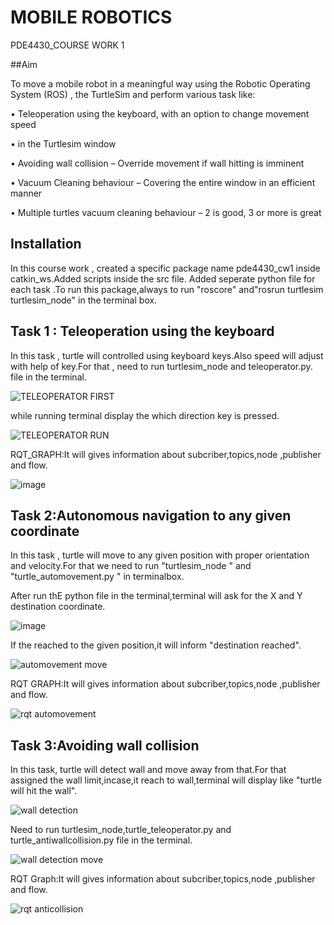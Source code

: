 
#           MOBILE ROBOTICS

PDE4430_COURSE WORK 1

##Aim

   To move a mobile robot in a meaningful way using the
Robotic Operating System (ROS) , the TurtleSim and perform various task like:

 • Teleoperation using the keyboard, with an option to
change movement speed

•  in the
Turtlesim window

• Avoiding wall collision – Override movement if wall
hitting is imminent

• Vacuum Cleaning behaviour – Covering the entire window
in an efficient manner

• Multiple turtles vacuum cleaning behaviour – 2 is good, 3
or more is great



## Installation

In this course work , created a specific package name pde4430_cw1 inside catkin_ws.Added scripts inside the src file.
Added seperate python file for each task .To run this package,always to run  "roscore" and"rosrun turtlesim turtlesim_node" in the terminal box.




## Task 1 :  Teleoperation using the keyboard

   In this task , turtle will controlled using keyboard keys.Also speed will adjust with help of key.For that , need to run turtlesim_node and teleoperator.py. file in the terminal.
   
   
   ![TELEOPERATOR FIRST](https://user-images.githubusercontent.com/117764288/204133640-c1533317-d4c2-4e63-b903-853f7697c12a.JPG)

   

   while running terminal display the which direction key is pressed.
   
   
   ![TELEOPERATOR RUN](https://user-images.githubusercontent.com/117764288/204133824-833a06f9-ba11-4ba0-a3e9-974ef2b82e82.JPG)
   
   
   
   RQT_GRAPH:It will gives information about subcriber,topics,node ,publisher and flow. 
   
   
   
   
   ![image](https://user-images.githubusercontent.com/117764288/204134098-2b1afbf3-4041-4802-aba2-65fbe8fb00a8.png)


   

   

## Task 2:Autonomous navigation to any given coordinate

In this task , turtle will move to any given position with proper orientation and velocity.For that we need to run  "turtlesim_node " and "turtle_automovement.py " in terminalbox.

After run thE python file in the terminal,terminal will ask for the X and Y destination coordinate.


![image](https://user-images.githubusercontent.com/117764288/204134510-b7a233b2-042e-4745-9986-205b984302d0.png)



If the reached to the given position,it will inform "destination reached".



![automovement move](https://user-images.githubusercontent.com/117764288/204134626-6aef58f3-ba5e-403e-933a-507c82272c51.JPG)



RQT GRAPH:It will gives information about subcriber,topics,node ,publisher and flow.



![rqt automovement](https://user-images.githubusercontent.com/117764288/204134862-982a247f-9dd2-4972-af43-820fa8124b9c.JPG)




## Task 3:Avoiding wall collision

In this task, turtle will detect wall and move away from that.For that assigned the wall limit,incase,it reach to wall,terminal will display like "turtle will hit the wall".



![wall detection](https://user-images.githubusercontent.com/117764288/204141326-c4d99a7d-4f2a-496e-b178-1c5d5afbb989.JPG)



Need to run turtlesim_node,turtle_teleoperator.py and turtle_antiwallcollision.py file in the terminal.


![wall detection move](https://user-images.githubusercontent.com/117764288/204141152-79fedfc7-5188-4855-ade7-d7133d5f58da.JPG)

RQT Graph:It will gives information about subcriber,topics,node ,publisher and flow.

![rqt anticollision](https://user-images.githubusercontent.com/117764288/204141140-0feaa24b-e2c5-472d-9b39-1336349e37b7.JPG)
